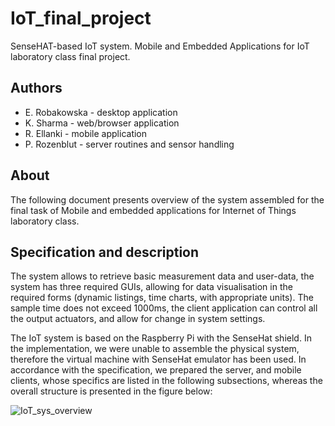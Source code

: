 # IoT_final_project
SenseHAT-based IoT system. Mobile and Embedded Applications for IoT laboratory class final project. 

## Authors
* E. Robakowska - desktop application 
* K. Sharma - web/browser application
* R. Ellanki - mobile application
* P. Rozenblut - server routines and sensor handling



## About
The following document presents overview of the system assembled for the final task of Mobile and embedded applications for Internet of Things laboratory class.

## Specification and description
The system allows to retrieve basic measurement data and user-data, the system has three required GUIs, allowing for data visualisation in the required forms 
(dynamic listings, time charts, with appropriate units). The sample time does not exceed 1000ms, the client application can control all the output actuators, 
and allow for change in system settings. 

The IoT system is based on the Raspberry Pi with the SenseHat shield. In the implementation, we were unable to assemble the physical system,
therefore the virtual machine with SenseHat emulator has been used. In accordance with the specification, we prepared the server, and mobile clients,
whose specifics are listed in the following subsections, whereas the overall structure is presented in the figure below:



![IoT_sys_overview](https://user-images.githubusercontent.com/48156138/139454604-2bfa58ab-f005-456e-a672-731adfc9689f.png)

